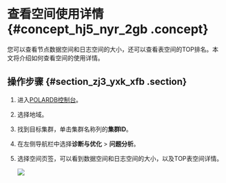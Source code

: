 # 查看空间使用详情 {#concept_hj5_nyr_2gb .concept}

您可以查看节点数据空间和日志空间的大小，还可以查看表空间的TOP排名。本文将介绍如何查看空间的使用详情。

## 操作步骤 {#section_zj3_yxk_xfb .section}

1.  进入[POLARDB控制台](https://polardb.console.aliyun.com/)。
2.  选择地域。
3.  找到目标集群，单击集群名称列的**集群ID**。
4.  在左侧导航栏中选择**诊断与优化** \> **问题分析**。
5.  选择空间页签，可以看到数据空间和日志空间的大小，以及TOP表空间详情。

    ![](http://static-aliyun-doc.oss-cn-hangzhou.aliyuncs.com/assets/img/81400/156594436134801_zh-CN.png)


